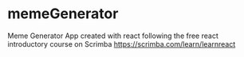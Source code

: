 # memeGenerator

Meme Generator App created with react following the free react introductory course on Scrimba https://scrimba.com/learn/learnreact
